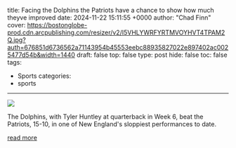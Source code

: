 title: Facing the Dolphins the Patriots have a chance to show how much theyve improved
date: 2024-11-22 15:11:55 +0000
author: "Chad Finn"
cover: https://bostonglobe-prod.cdn.arcpublishing.com/resizer/v2/I5VHLYWRFYRTMVOYHVT4TPAM2Q.jpg?auth=676851d6736562a71143954b45553eebc88935827022e897402ac0025477d54b&width=1440
draft: false
top: false
type: post
hide: false
toc: false
tags:
  - Sports
categories:
  - sports
---

![](https://bostonglobe-prod.cdn.arcpublishing.com/resizer/v2/I5VHLYWRFYRTMVOYHVT4TPAM2Q.jpg?auth=676851d6736562a71143954b45553eebc88935827022e897402ac0025477d54b&width=1440)

The Dolphins, with Tyler Huntley at quarterback in Week 6, beat the Patriots, 15-10, in one of New England's sloppiest performances to date.

[read more](https://www.bostonglobe.com/2024/11/22/sports/nfl-patriots-dolphins-preview/)
